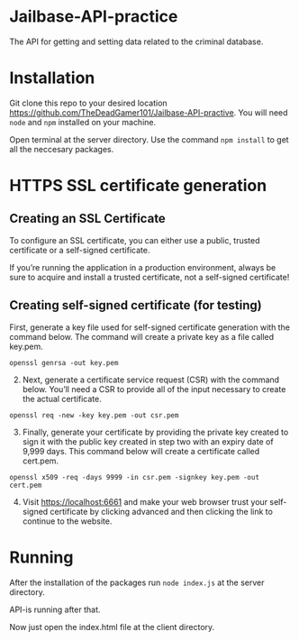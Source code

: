# Jailbase-API-practice

The API for getting and setting data related to the criminal database.

# Installation
Git clone this repo to your desired location https://github.com/TheDeadGamer101/Jailbase-API-practive. You will need `node` and `npm` installed on your machine.

Open terminal at the server directory. Use the command `npm install` to get all the neccesary packages.

# HTTPS SSL certificate generation

## Creating an SSL Certificate

To configure an SSL certificate, you can either use a public, trusted certificate or a self-signed certificate.

If you’re running the application in a production environment, always be sure to acquire and install a trusted certificate, not a self-signed certificate!

## Creating self-signed certificate (for testing)

First, generate a key file used for self-signed certificate generation with the command below. The command will create a private key as a file called key.pem.
```
openssl genrsa -out key.pem
```

2. Next, generate a certificate service request (CSR) with the command below. You’ll need a CSR to provide all of the input necessary to create the actual certificate.
```
openssl req -new -key key.pem -out csr.pem
```

3. Finally, generate your certificate by providing the private key created to sign it with the public key created in step two with an expiry date of 9,999 days. This command below will create a certificate called cert.pem.
```
openssl x509 -req -days 9999 -in csr.pem -signkey key.pem -out cert.pem
```

4. Visit [https://localhost:6661](https://localhost:6661) and make your web browser trust your self-signed certificate by clicking advanced and then clicking the link to continue to the website.

# Running
After the installation of the packages run `node index.js` at the server directory.

API-is running after that.

Now just open the index.html file at the client directory.
